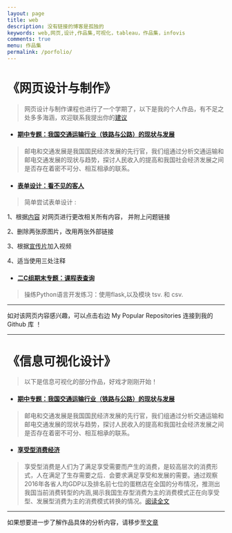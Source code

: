 ```yaml
---
layout: page
title: web
description: 没有链接的博客是孤独的
keywords: web,网页,设计,作品集,可视化，tableau，作品集，infovis
comments: true
menu: 作品集
permalink: /porfolio/
---
```


# 《网页设计与制作》
> 网页设计与制作课程也进行了一个学期了，以下是我的个人作品，有不足之处多多海涵，欢迎联系我提出你的[建议](https://bingxin70aa.github.io//about/.)
 
 
- ####  [期中专题：我国交通运输行业（铁路与公路）的现状与发展](https://bingxin70aa.github.io/Agroup/)
> 邮电和交通发展是我国国民经济发展的先行官，我们组通过分析交通运输和邮电交通发展的现状与趋势，探讨人民收入的提高和我国社会经济发展之间是否存在着密不可分、相互相承的联系。

- ####  [表单设计：看不见的客人](https://bingxin70aa.github.io/The-Invisible-Guest/)
 > 简单尝试表单设计 :

  
  1、根据[内容](https://movie.douban.com/subject/26580232/questions/741654/?from=subject_questions) 对网页进行更改相关所有内容， 并附上问题链接
  
  2、删除两张原图片，改用两张外部链接
  
  3、根据[宣传片](https://www.bilibili.com/video/av14261943/?from=search&seid=13151661477303390015)加入视频
  
  4、适当使用三处注释

- ####  [二C组期末专题：课程表查询](https://github.com/hujingyin/repo-C-)
> 操练Python语言开发练习：使用flask,以及模块 tsv. 和 csv.
  
--------------------------------  

如对该网页内容感兴趣，可以点击右边 My Popular Repositories 连接到我的 Github 库 ！

--------------------------------
# 《信息可视化设计》
> 以下是信息可视化的部分作品，好戏才刚刚开始！
  
  
- ####  [期中专题：我国交通运输行业（铁路与公路）的现状与发展](https://bingxin70aa.github.io/Agroup/)
> 邮电和交通发展是我国国民经济发展的先行官，我们组通过分析交通运输和邮电交通发展的现状与趋势，探讨人民收入的提高和我国社会经济发展之间是否存在着密不可分、相互相承的联系。
- ####  [享受型消费经济](https://public.tableau.com/profile/bingxin70aa#!/vizhome/_18385/1)
> 享受型消费是人们为了满足享受需要而产生的消费，是较高层次的消费形式，人在满足了生存需要之后．会要求满足享受和发展的需要。通过观察2016年各省人均GDP以及排名前七位的蛋糕店在全国的分布情况，推测出我国当前消费转型的内涵,揭示我国生存型消费为主的消费模式正在向享受型、发展型消费为主的消费模式转换的情况。[阅读全文](https://bingxin70aa.github.io//posts/infovis/tableau-enjoy-consume.html)

  
--------------------------------  


如果想要进一步了解作品具体的分析内容，请移步至[文章](https://bingxin70aa.github.io//posts/)